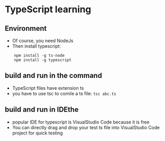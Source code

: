 # TypeScript learning

## Environment

- Of course, you need NodeJs
- Then install typescript:
```shell
    npm install -g ts-node
    npm install -g typescript
```

## build and run in the command

- TypeScript files have extension ts
- you have to use tsc to comile  a ts file: `tsc abc.ts`

## build and run in IDEthe

- popular IDE for typescript is VisualStudio Code because it is free
- You can directly drag and drop your test ts file into VisualStudio Code project for quick testing



